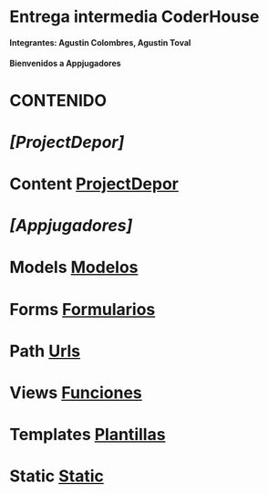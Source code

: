 # Entrega intermedia CoderHouse
#### Integrantes: Agustin Colombres, Agustin Toval
#### Bienvenidos a Appjugadores


# **CONTENIDO**
# *[ProjectDepor]*

# Content [ProjectDepor](ProyectoDepor/)

# *[Appjugadores]*

# Models [Modelos](Appjugadores/models.py)
# Forms [Formularios](Appjugadores/forms.py)
# Path [Urls](Appjugadores/urls.py)
# Views [Funciones](Appjugadores/views.py)
# Templates [Plantillas](Appjugadores/plantilla/Appjugadores/)
# Static [Static](Appjugadores/static/appjugadores/)
